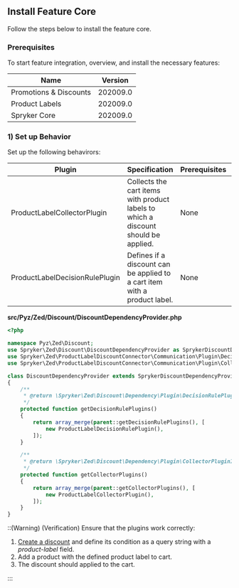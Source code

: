## Install Feature Core
Follow the steps below to install the feature core.


### Prerequisites
To start feature integration, overview, and install the necessary features:


| Name | Version |
| --- | --- |
| Promotions & Discounts | 202009.0 |
| Product Labels | 202009.0 |
| Spryker Core | 202009.0 |

### 1) Set up Behavior
Set up the following behavirors:

| Plugin | Specification | Prerequisites | Namespace |
| --- | --- | --- | --- |
| ProductLabelCollectorPlugin | Collects the cart items with product labels to which a discount should be applied. | None | Spryker\Zed\ProductLabelDiscountConnector\Communication\Plugin\Collector |
| ProductLabelDecisionRulePlugin | Defines if a discount can be applied to a cart item with a product label. | None | Spryker\Zed\ProductLabelDiscountConnector\Communication\Plugin\DecisionRule |

**src/Pyz/Zed/Discount/DiscountDependencyProvider.php**

```php
<?php

namespace Pyz\Zed\Discount;
use Spryker\Zed\Discount\DiscountDependencyProvider as SprykerDiscountDependencyProvider;
use Spryker\Zed\ProductLabelDiscountConnector\Communication\Plugin\DecisionRule\ProductLabelDecisionRulePlugin;
use Spryker\Zed\ProductLabelDiscountConnector\Communication\Plugin\Collector\ProductLabelCollectorPlugin;

class DiscountDependencyProvider extends SprykerDiscountDependencyProvider
{
    /**
     * @return \Spryker\Zed\Discount\Dependency\Plugin\DecisionRulePluginInterface[]
     */
    protected function getDecisionRulePlugins()
    {
        return array_merge(parent::getDecisionRulePlugins(), [
            new ProductLabelDecisionRulePlugin(),
        ]);
    }

    /**
     * @return \Spryker\Zed\Discount\Dependency\Plugin\CollectorPluginInterface[]
     */
    protected function getCollectorPlugins()
    {
        return array_merge(parent::getCollectorPlugins(), [
            new ProductLabelCollectorPlugin(),
        ]);
    }
}
```
::(Warning) (Verification)
Ensure that the plugins work correctly:

1. [Create a discount](https://documentation.spryker.com/docs/en/creating-a-cart-rule) and define its condition as a query string with a *product-label* field.
2. Add a product with the defined product label to cart.
3. The discount should applied to the cart.

:::